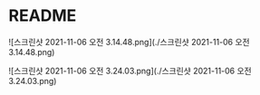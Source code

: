 # README





![스크린샷 2021-11-06 오전 3.14.48.png](./스크린샷 2021-11-06 오전 3.14.48.png)





![스크린샷 2021-11-06 오전 3.24.03.png](./스크린샷 2021-11-06 오전 3.24.03.png)
